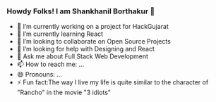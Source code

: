 ### Howdy Folks! I am Shankhanil Borthakur 👋



- 🔭 I’m currently working on a project for HackGujarat
- 🌱 I’m currently learning React
- 👯 I’m looking to collaborate on Open Source Projects
- 🤔 I’m looking for help with Designing and React
- 💬 Ask me about Full Stack Web Development
- 📫 How to reach me: ...
- 😄 Pronouns: ...
- ⚡ Fun fact:The way I live my life is quite similar to the character of "Rancho" in the movie "3 idiots"

